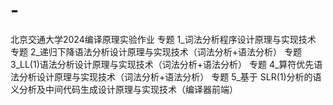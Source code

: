 # -
北京交通大学2024编译原理实验作业
专题 1_词法分析程序设计原理与实现技术
专题 2_递归下降语法分析设计原理与实现技术（词法分析+语法分析）
专题 3_LL(1)语法分析设计原理与实现技术（词法分析+语法分析）
专题 4_算符优先语法分析设计原理与实现技术（词法分析+语法分析）
专题 5_基于 SLR(1)分析的语义分析及中间代码生成设计原理与实现技术（编译器前端）

